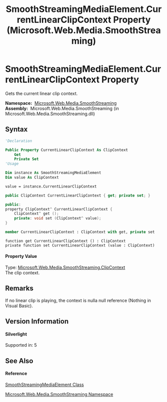 ﻿---
title: SmoothStreamingMediaElement.CurrentLinearClipContext Property  (Microsoft.Web.Media.SmoothStreaming)
TOCTitle: CurrentLinearClipContext Property
ms:assetid: P:Microsoft.Web.Media.SmoothStreaming.SmoothStreamingMediaElement.CurrentLinearClipContext
ms:mtpsurl: https://msdn.microsoft.com/en-us/library/microsoft.web.media.smoothstreaming.smoothstreamingmediaelement.currentlinearclipcontext(v=VS.95)
ms:contentKeyID: 46307816
ms.date: 05/31/2012
mtps_version: v=VS.95
f1_keywords:
- Microsoft.Web.Media.SmoothStreaming.SmoothStreamingMediaElement.get_CurrentLinearClipContext
- Microsoft.Web.Media.SmoothStreaming.SmoothStreamingMediaElement.CurrentLinearClipContext
- Microsoft.Web.Media.SmoothStreaming.SmoothStreamingMediaElement.set_CurrentLinearClipContext
dev_langs:
- CSharp
- JScript
- VB
- FSharp
- c++
api_location:
- Microsoft.Web.Media.SmoothStreaming.dll
api_name:
- Microsoft.Web.Media.SmoothStreaming.SmoothStreamingMediaElement.CurrentLinearClipContext
- Microsoft.Web.Media.SmoothStreaming.SmoothStreamingMediaElement.get_CurrentLinearClipContext
- Microsoft.Web.Media.SmoothStreaming.SmoothStreamingMediaElement.set_CurrentLinearClipContext
api_type:
- Managed
topic_type:
- apiref
- kbSyntax
product_family_name: VS
ROBOTS: INDEX,FOLLOW
---

# SmoothStreamingMediaElement.CurrentLinearClipContext Property

Gets the current linear clip context.

**Namespace:**  [Microsoft.Web.Media.SmoothStreaming](microsoft-web-media-smoothstreaming-namespace_1.md)  
**Assembly:**  Microsoft.Web.Media.SmoothStreaming (in Microsoft.Web.Media.SmoothStreaming.dll)

## Syntax

``` vb
'Declaration

Public Property CurrentLinearClipContext As ClipContext
    Get
    Private Set
'Usage

Dim instance As SmoothStreamingMediaElement
Dim value As ClipContext

value = instance.CurrentLinearClipContext
```

``` csharp
public ClipContext CurrentLinearClipContext { get; private set; }
```

``` c++
public:
property ClipContext^ CurrentLinearClipContext {
    ClipContext^ get ();
    private: void set (ClipContext^ value);
}
```

``` fsharp
member CurrentLinearClipContext : ClipContext with get, private set
```

``` jscript
function get CurrentLinearClipContext () : ClipContext
private function set CurrentLinearClipContext (value : ClipContext)
```

#### Property Value

Type: [Microsoft.Web.Media.SmoothStreaming.ClipContext](clipcontext-class-microsoft-web-media-smoothstreaming_1.md)  
The clip context.

## Remarks

If no linear clip is playing, the context is nulla null reference (Nothing in Visual Basic).

## Version Information

#### Silverlight

Supported in: 5  

## See Also

#### Reference

[SmoothStreamingMediaElement Class](smoothstreamingmediaelement-class-microsoft-web-media-smoothstreaming_1.md)

[Microsoft.Web.Media.SmoothStreaming Namespace](microsoft-web-media-smoothstreaming-namespace_1.md)

